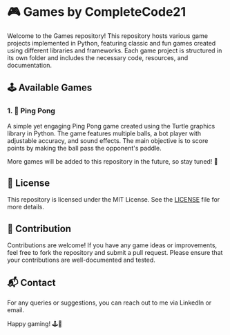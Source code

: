 # 🎮 Games by CompleteCode21

Welcome to the Games repository! This repository hosts various game projects implemented in Python, featuring classic and fun games created using different libraries and frameworks. Each game project is structured in its own folder and includes the necessary code, resources, and documentation.

## 🕹️ Available Games

### 1. 🏓 Ping Pong

A simple yet engaging Ping Pong game created using the Turtle graphics library in Python. The game features multiple balls, a bot player with adjustable accuracy, and sound effects. The main objective is to score points by making the ball pass the opponent's paddle.

More games will be added to this repository in the future, so stay tuned! 🎉

## 📜 License

This repository is licensed under the MIT License. See the [LICENSE](LICENSE) file for more details.

## 🤝 Contribution

Contributions are welcome! If you have any game ideas or improvements, feel free to fork the repository and submit a pull request. Please ensure that your contributions are well-documented and tested.

## 📬 Contact

For any queries or suggestions, you can reach out to me via LinkedIn or email.

Happy gaming! 🕹️🎉
